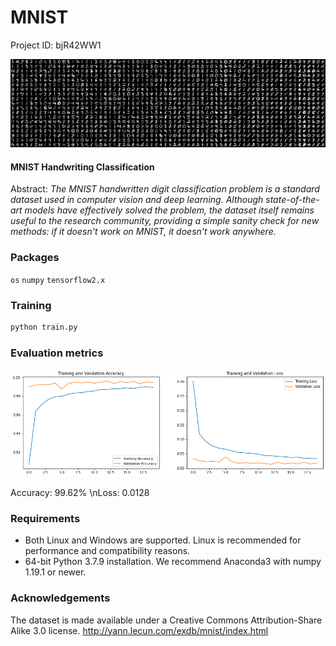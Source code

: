 # MNIST

Project ID: bjR42WW1

![alt text](https://github.com/epoch-rand/MNIST/blob/main/docs/mnist_sample.png?raw=true)

#### MNIST Handwriting Classification
Abstract: *The MNIST handwritten digit classification problem is a standard dataset used in computer vision and deep learning. Although state-of-the-art models have effectively solved the problem, the dataset itself remains useful to the research community, providing a simple sanity check for new methods: if it doesn't work on MNIST, it doesn't work anywhere.*

### Packages

`os` `numpy` `tensorflow2.x`

### Training

```python
python train.py
```

### Evaluation metrics

![alt text](https://github.com/epoch-rand/MNIST/blob/main/metrics/training_results.png?raw=true)

Accuracy: 99.62%
\nLoss: 0.0128

### Requirements

- Both Linux and Windows are supported. Linux is recommended for performance and compatibility reasons.
- 64-bit Python 3.7.9 installation. We recommend Anaconda3 with numpy 1.19.1 or newer.

### Acknowledgements 

The dataset is made available under a Creative Commons Attribution-Share Alike 3.0 license.
http://yann.lecun.com/exdb/mnist/index.html
